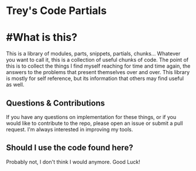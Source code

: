 # Trey's Code Partials

# #What is this?
This is a library of modules, parts, snippets, partials, chunks... Whatever you want to call it, this is a collection of useful chunks of code. The point of this is to collect the things I find myself reaching for time and time again, the answers to the problems that present themselves over and over. This library is mostly for self reference, but its information that others may find useful as well.


## Questions & Contributions
If you have any questions on implementation for these things, or if you would like to contribute to the repo, please open an issue or submit a pull request.  I'm always interested in improving my tools.  

## Should I use the code found here? 
Probably not, I don't think I would anymore. Good Luck! 
